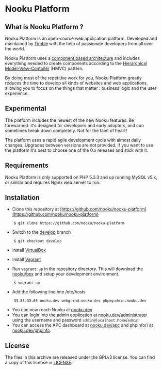 Nooku Platform
==============

What is Nooku Platform ?
-----------------------

Nooku Platform is an open-source web application platform. Developed and maintained by [Timble](http://timble.net) with the help of passionate developers from all over the world. 

Nooku Platform uses a [component based architecture](http://en.wikipedia.org/wiki/Component-based_software_engineering) and includes everything needed to create components according to the [Hierarchical Model-View-Contoller](http://en.wikipedia.org/wiki/Hierarchical_model%E2%80%93view%E2%80%93controller) (HMVC) pattern.

By doing most of the repetitive work for you, Nooku Platform greatly reduces the time to develop all kinds of websites and web applications, allowing you to focus on the things that matter : business logic and the user experience.

Experimental
------------

The platform includes the newest of the new Nooku features. Be forewarned: it's designed for developers and early adopters, and can sometimes break down completely. Not for the faint of heart!

The platform uses a rapid agile development cycle with almost daily changes. Upgrades between versions are not provided. If you want to use the platform it's best to choose one of the 0.x releases and stick with it. 

Requirements
------------

Nooku Platform is only supported on PHP 5.3.3 and up running MySQL v5.x, or similar and requires Nginx web server to run.


Installation
------------

* Clone this repository at [https://github.com/nooku/nooku-platform](https://github.com/nooku/nooku-platform)

```
    $ git clone https://github.com/nooku/nooku-platform
```

* Switch to the [develop](https://github.com/nooku/nooku-platform/tree/develop) branch

```
    $ git checkout develop
```

* Install [VirtualBox](http://www.virtualbox.org/)

* Install [Vagrant](http://downloads.vagrantup.com/)

* Run `vagrant up` in the repository directory. This will download the [nooku/box](http://github.com/nooku/nooku-server) and setup your development environment.

```
    $ vagrant up
```

* Add the following line into /etc/hosts

```
    33.33.33.63 nooku.dev webgrind.nooku.dev phpmyadmin.nooku.dev
```

* You can now reach Nooku at [nooku.dev](http://nooku.dev/)
* You can login into the admin application at [nooku.dev/administrator](http://nooku.dev/) using the username and password `admin@localhost.home`/`admin`.
* You can access the APC dashboard at [nooku.dev/apc](http://nooku.dev/apc) and phpinfo() at [nooku.dev/phpinfo](http://nooku.dev/phpinfo).

License
-------

The files in this archive are released under the GPLv3 license. You can find a copy of this license in [LICENSE](develop/LICENSE.md).

